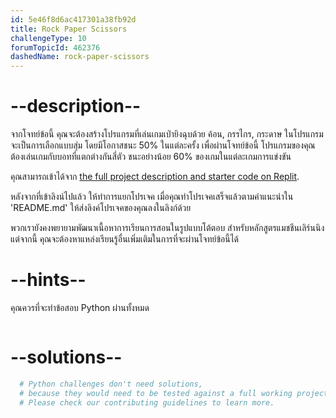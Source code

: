 ```yaml
---
id: 5e46f8d6ac417301a38fb92d
title: Rock Paper Scissors
challengeType: 10
forumTopicId: 462376
dashedName: rock-paper-scissors
---
```


# --description--

จากโจทย์ข้อนี้ คุณจะต้องสร้างโปรแกรมที่เล่นเกมเป่ายิงฉุบด้วย ค้อน, กรรไกร, กระดาษ ในโปรแกรมจะเป็นการเลือกแบบสุ่ม โดยมีโอกาสชนะ 50% ในแต่ละครั้ง เพื่อผ่านโจทย์ข้อนี้ โปรแกรมของคุณต้องเล่นเกมกับบอทที่แตกต่างกันสี่ตัว ชนะอย่างน้อย 60% ของเกมในแต่ละเกมการแข่งขัน

คุณสามารถเข้าได้จาก  [the full project description and starter code on Replit](https://replit.com/github/freeCodeCamp/boilerplate-rock-paper-scissors).

หลังจากที่เข้าลิงน์ไปแล้ว ให้ทำการแยกโปรเจค เมื่อคุณทำโปรเจคเสร็จแล้วตามคำแนะนำใน 'README.md' ให้ส่งลิงค์โปรเจคของคุณลงในลิงก์ด้วย

พวกเรายังคงพยายามพัฒนาเนื้อหาการเรียนการสอนในรูปแบบโต้ตอบ สำหรับหลักสูตรแมชชีนเลิร์นนิง  แต่จากนี้ คุณจะต้องหาแหล่งเรียนรู้อื่นเพิ่มเติมในการที่จะผ่านโจทย์ข้อนี้ได้

# --hints--

คุณควรที่จะทำข้อสอบ Python ผ่านทั้งหมด

```js

```

# --solutions--

```py
  # Python challenges don't need solutions,
  # because they would need to be tested against a full working project.
  # Please check our contributing guidelines to learn more.
```
